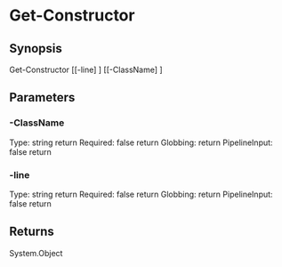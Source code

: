 # Get-Constructor

## Synopsis


Get-Constructor [[-line] <string>] [[-ClassName] <string>]


## Parameters

### -ClassName

Type: string  return
Required: false  return
Globbing:   return
PipelineInput: false  return

### -line

Type: string  return
Required: false  return
Globbing:   return
PipelineInput: false  return

## Returns

System.Object


